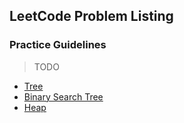 ## LeetCode Problem Listing
### Practice Guidelines

> TODO

* [Tree](./tree-problems.md)
* [Binary Search Tree](./bst-problems.md)
* [Heap](./heap-problems.md)